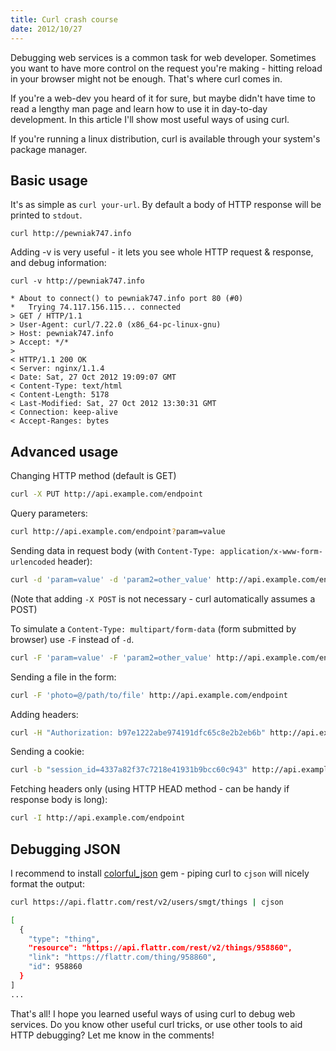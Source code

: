 ```yaml
---
title: Curl crash course
date: 2012/10/27
---
```


Debugging web services is a common task for web developer. Sometimes you want to have more control on the request you're making - hitting reload in your browser might not be enough. That's where curl comes in.

If you're a web-dev you heard of it for sure, but maybe didn't have time to read a lengthy man page and learn how to use it in day-to-day development. In this article I'll show most useful ways of using curl.

If you're running a linux distribution, curl is available through your system's package manager.

## Basic usage

It's as simple as `curl your-url`. By default a body of HTTP response will be printed to `stdout`.

```
curl http://pewniak747.info
```

Adding -v is very useful - it lets you see whole HTTP request & response, and debug information:

```
curl -v http://pewniak747.info

* About to connect() to pewniak747.info port 80 (#0)
*   Trying 74.117.156.115... connected
> GET / HTTP/1.1
> User-Agent: curl/7.22.0 (x86_64-pc-linux-gnu)
> Host: pewniak747.info
> Accept: */*
> 
< HTTP/1.1 200 OK
< Server: nginx/1.1.4
< Date: Sat, 27 Oct 2012 19:09:07 GMT
< Content-Type: text/html
< Content-Length: 5178
< Last-Modified: Sat, 27 Oct 2012 13:30:31 GMT
< Connection: keep-alive
< Accept-Ranges: bytes

```

## Advanced usage

Changing HTTP method (default is GET)

``` sh
curl -X PUT http://api.example.com/endpoint
```

Query parameters:

``` sh
curl http://api.example.com/endpoint?param=value
```

Sending data in request body (with `Content-Type: application/x-www-form-urlencoded` header):

``` sh
curl -d 'param=value' -d 'param2=other_value' http://api.example.com/endpoint
```

(Note that adding `-X POST` is not necessary - curl automatically assumes a POST)

To simulate a `Content-Type: multipart/form-data` (form submitted by browser) use `-F` instead of `-d`.

``` sh
curl -F 'param=value' -F 'param2=other_value' http://api.example.com/endpoint
```

Sending a file in the form:

``` sh
curl -F 'photo=@/path/to/file' http://api.example.com/endpoint
```

Adding headers:

``` sh
curl -H "Authorization: b97e1222abe974191dfc65c8e2b2eb6b" http://api.example.com/endpoint
```

Sending a cookie:

``` sh
curl -b "session_id=4337a82f37c7218e41931b9bcc60c943" http://api.example.com/endpoint
```

Fetching headers only (using HTTP HEAD method - can be handy if response body is long):

``` sh
curl -I http://api.example.com/endpoint
```

## Debugging JSON

I recommend to install [colorful_json][1] gem - piping curl to `cjson` will nicely format the output:

``` sh
curl https://api.flattr.com/rest/v2/users/smgt/things | cjson

[
  {
    "type": "thing",
    "resource": "https://api.flattr.com/rest/v2/things/958860",
    "link": "https://flattr.com/thing/958860",
    "id": 958860
  }
]
...
```

That's all! I hope you learned useful ways of using curl to debug web services. Do you know other useful curl tricks, or use other tools to aid HTTP debugging? Let me know in the comments!

[1]: https://github.com/smgt/colorful_json
